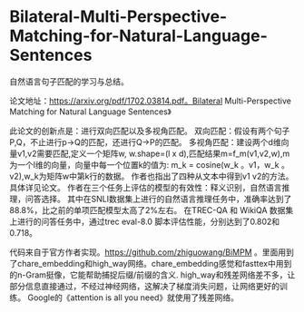 # Bilateral-Multi-Perspective-Matching-for-Natural-Language-Sentences
自然语言句子匹配的学习与总结。

论文地址：https://arxiv.org/pdf/1702.03814.pdf。Bilateral Multi-Perspective Matching for Natural Language Sentences》

此论文的创新点是：进行双向匹配以及多视角匹配。
双向匹配：假设有两个句子P,Q，不止进行p->Q的匹配，还进行Q->P的匹配。
多视角匹配：建设两个d维向量v1,v2需要匹配,定义一个矩阵w, w.shape=(l x d),匹配结果m=f_m(v1,v2,w),m为一个l维的向量，向量中每一个位置k的值为:
m_k = cosine(w_k 。v1，w_k 。v2),w_k为矩阵w中第k行的数据。 
作者也指出了四种从文本中得到v1 v2的方法。具体详见论文。
作者在三个任务上评估的模型的有效性：释义识别，自然语言推理，问答选择。
其中在SNLI数据集上进行的自然语言推理任务中，准确率达到了88.8%，比之前的单项匹配模型太高了2%左右。
在TREC-QA 和 WikiQA 数据集上进行的问答任务中，通过trec eval-8.0 脚本评估性能，分别达到了0.802和0.718。


代码来自于官方作者实现。https://github.com/zhiguowang/BiMPM 。里面用到了chare_embedding和high_way网络。chare_embedding感觉和fasttex中用到的n-Gram挺像，它能帮助捕捉后缀/前缀的含义.
high_way和残差网络差不多，让部分信息直接通过，不经过神经网络，这解决了梯度消失问题，让网络更好的训练。
Google的《attention is all you need》就使用了残差网络。

